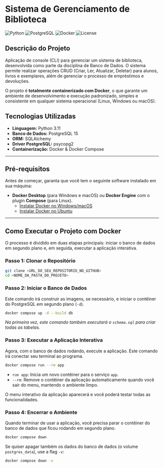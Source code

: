 # Sistema de Gerenciamento de Biblioteca

![Python](https://img.shields.io/badge/Python-3.11+-blue.svg)
![PostgreSQL](https://img.shields.io/badge/PostgreSQL-15-blue.svg)
![Docker](https://img.shields.io/badge/Docker-20.10+-blue.svg)
![License](https://img.shields.io/badge/License-MIT-green.svg)

## Descrição do Projeto

Aplicação de console (CLI) para gerenciar um sistema de biblioteca, desenvolvida como parte da disciplina de Banco de Dados. O sistema permite realizar operações CRUD (Criar, Ler, Atualizar, Deletar) para alunos, livros e exemplares, além de gerenciar o processo de empréstimos e devoluções.

O projeto é **totalmente containerizado com Docker**, o que garante um ambiente de desenvolvimento e execução padronizado, simples e consistente em qualquer sistema operacional (Linux, Windows ou macOS).

## Tecnologias Utilizadas

* **Linguagem:** Python 3.11
* **Banco de Dados:** PostgreSQL 15
* **ORM:** SQLAlchemy
* **Driver PostgreSQL:** psycopg2
* **Containerização:** Docker & Docker Compose

---

## Pré-requisitos

Antes de começar, garanta que você tem o seguinte software instalado em sua máquina:

* **Docker Desktop** (para Windows e macOS) ou **Docker Engine** com o plugin **Compose** (para Linux).
    * [Instalar Docker no Windows/macOS](https://www.docker.com/products/docker-desktop/)
    * [Instalar Docker no Ubuntu](https://docs.docker.com/engine/install/ubuntu/)

---

## Como Executar o Projeto com Docker

O processo é dividido em duas etapas principais: iniciar o banco de dados em segundo plano e, em seguida, executar a aplicação interativa.

### Passo 1: Clonar o Repositório
```bash
git clone <URL_DO_SEU_REPOSITORIO_NO_GITHUB>
cd <NOME_DA_PASTA_DO_PROJETO>
```

### Passo 2: Iniciar o Banco de Dados
Este comando irá construir as imagens, se necessário, e iniciar o contêiner do PostgreSQL em segundo plano (`-d`).

```bash
docker compose up -d --build db
```
*Na primeira vez, este comando também executará o `schema.sql` para criar todas as tabelas.*

### Passo 3: Executar a Aplicação Interativa
Agora, com o banco de dados rodando, execute a aplicação. Este comando irá conectar seu terminal ao programa.

```bash
docker compose run --rm app
```
* `run app`: Inicia um novo contêiner para o serviço `app`.
* `--rm`: Remove o contêiner da aplicação automaticamente quando você sair do menu, mantendo o ambiente limpo.

O menu interativo da aplicação aparecerá e você poderá testar todas as funcionalidades.

### Passo 4: Encerrar o Ambiente
Quando terminar de usar a aplicação, você precisa parar o contêiner do banco de dados que ficou rodando em segundo plano.

```bash
docker compose down
```
Se quiser apagar também os dados do banco de dados (o volume `postgres_data`), use a flag `-v`:
```bash
docker compose down -v
```